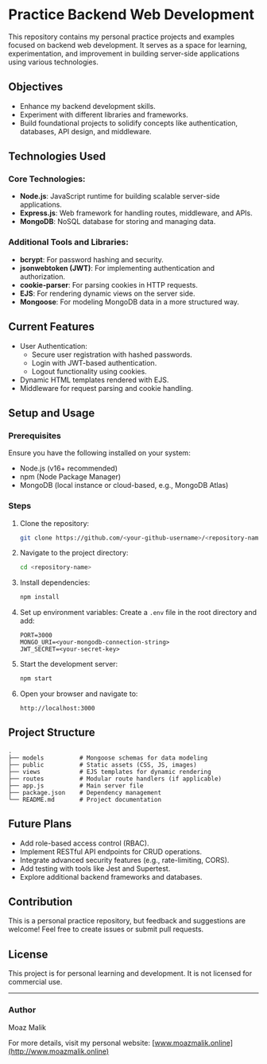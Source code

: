 # Practice Backend Web Development

This repository contains my personal practice projects and examples focused on backend web development. It serves as a space for learning, experimentation, and improvement in building server-side applications using various technologies.

## Objectives
- Enhance my backend development skills.
- Experiment with different libraries and frameworks.
- Build foundational projects to solidify concepts like authentication, databases, API design, and middleware.

## Technologies Used

### Core Technologies:
- **Node.js**: JavaScript runtime for building scalable server-side applications.
- **Express.js**: Web framework for handling routes, middleware, and APIs.
- **MongoDB**: NoSQL database for storing and managing data.

### Additional Tools and Libraries:
- **bcrypt**: For password hashing and security.
- **jsonwebtoken (JWT)**: For implementing authentication and authorization.
- **cookie-parser**: For parsing cookies in HTTP requests.
- **EJS**: For rendering dynamic views on the server side.
- **Mongoose**: For modeling MongoDB data in a more structured way.

## Current Features
- User Authentication:
  - Secure user registration with hashed passwords.
  - Login with JWT-based authentication.
  - Logout functionality using cookies.
- Dynamic HTML templates rendered with EJS.
- Middleware for request parsing and cookie handling.

## Setup and Usage

### Prerequisites
Ensure you have the following installed on your system:
- Node.js (v16+ recommended)
- npm (Node Package Manager)
- MongoDB (local instance or cloud-based, e.g., MongoDB Atlas)

### Steps
1. Clone the repository:
   ```bash
   git clone https://github.com/<your-github-username>/<repository-name>.git
   ```

2. Navigate to the project directory:
   ```bash
   cd <repository-name>
   ```

3. Install dependencies:
   ```bash
   npm install
   ```

4. Set up environment variables:
   Create a `.env` file in the root directory and add:
   ```env
   PORT=3000
   MONGO_URI=<your-mongodb-connection-string>
   JWT_SECRET=<your-secret-key>
   ```

5. Start the development server:
   ```bash
   npm start
   ```

6. Open your browser and navigate to:
   ```
   http://localhost:3000
   ```

## Project Structure
```
.
├── models          # Mongoose schemas for data modeling
├── public          # Static assets (CSS, JS, images)
├── views           # EJS templates for dynamic rendering
├── routes          # Modular route handlers (if applicable)
├── app.js          # Main server file
├── package.json    # Dependency management
└── README.md       # Project documentation
```

## Future Plans
- Add role-based access control (RBAC).
- Implement RESTful API endpoints for CRUD operations.
- Integrate advanced security features (e.g., rate-limiting, CORS).
- Add testing with tools like Jest and Supertest.
- Explore additional backend frameworks and databases.

## Contribution
This is a personal practice repository, but feedback and suggestions are welcome! Feel free to create issues or submit pull requests.

## License
This project is for personal learning and development. It is not licensed for commercial use.

---

### Author
Moaz Malik

For more details, visit my personal website: [www.moazmalik.online](http://www.moazmalik.online)
